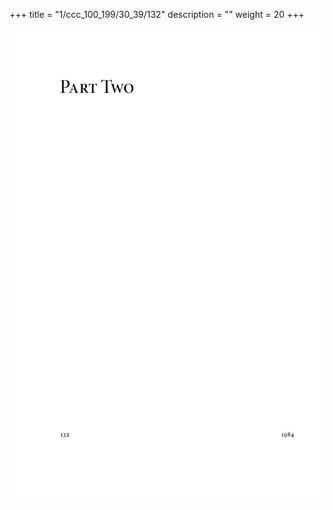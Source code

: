 +++
title = "1/ccc_100_199/30_39/132"
description = ""
weight = 20
+++

<img class="center-fit-jpg" src="/jpg_/out_jpg_1984__132.jpg" ></img>

